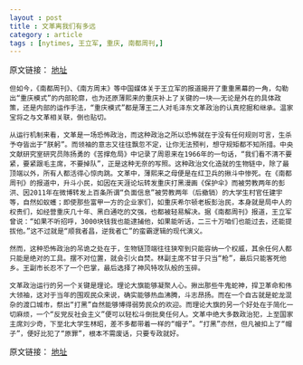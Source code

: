 ```yaml
---
layout : post
title : 文革离我们有多远
category : article
tags : [nytimes, 王立军, 重庆, 南都周刊,]
---
```


原文链接： [地址](http://cn.nytimes.com/article/opinion/2012/12/28/cc28ouyangbin)

	但如今，《南都周刊》、《南方周末》等中国媒体关于王立军的报道揭开了重重黑幕的一角，勾勒出“重庆模式”的内部轮廓，也为还原薄熙来的重庆补上了关键的一块——无论是外在的具体政策，还是内部的运作手法，“重庆模式”都是薄王二人对毛泽东文革政治的认真挖掘和继承。温家宝将之与文革相关联，倒也贴切。

	从运行机制来看，文革是一场恐怖政治，而这种政治之所以恐怖就在于没有任何规则可言，生杀予夺皆出于“朕躬”。而领袖的意志又往往飘忽不定，让你无法预判，想守规矩都不知所措。中央文献研究室研究员陈扬勇的《苦撑危局》中记录了周恩来在1966年的一句话，“我们看不清不要紧，要紧跟毛主席，不要掉队”，正是这种无奈的写照。这种政治文化造就的生物链中，除了最顶端以外，所有人都活得心惊肉跳。文革中，薄熙来之母便是在红卫兵的揪斗中惨死。在《南都周刊》的报道中，升斗小民，如因在天涯论坛转发重庆打黑漫画《保护伞》而被劳教两年的彭洪、因2011年在微博转发上百条所谓“负面信息”被劳教两年（后撤销）的大学生村官任建宇等，自然如蚁蠖；即使那些富甲一方的企业家们，如重庆希尔顿老板彭治民，本身就是局中人的权贵们，如经营重庆几十年、黑白通吃的文强，也都被轻易解决。据《南都周刊》报道，王立军曾说：“如果不听招呼，3000块钱我也能逮捕他，如果能听话，二三十万咱们也能过去，还能提拔他。”这不过就是“顺我者昌，逆我者亡”的蛮霸逻辑的现代演义。

	然而，这种恐怖政治的吊诡之处在于，生物链顶端往往狭窄到只能容纳一个权威，其余任何人都只能是绝对的工具。摆不对位置，就会引火自焚。林副主席不甘于只当“枪”，最后只能客死他乡。王副市长忍不了一个巴掌，最后选择了神风特攻队般的玉碎。

	文革政治运行的另一个关键是理论。理论大旗能够凝聚人心。揪出那些牛鬼蛇神，捍卫革命和伟大领袖，这对于当年的围观民众来说，确实能够热血沸腾，斗志昂扬。而在一个自古就是蛇龙混杂的渡口城市，祭出“打黑”自然能够博得弱势民众的欢迎。而理论大旗的另一个好处在于简化一切麻烦，一个“反党反社会主义”便可以轻松斗倒批臭任何人。文革中绝大多数政治犯，上至国家主席刘少奇，下至北大学生林昭，差不多都带着一样的“帽子”。“打黑”亦然，但凡被扣上了“帽子”，便好比犯了“原罪”，根本不需废话，只要专政就好。



原文链接： [地址](http://cn.nytimes.com/article/opinion/2012/12/28/cc28ouyangbin)